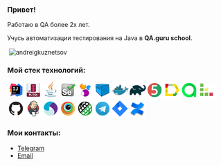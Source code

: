 <h3 align='left'> Привет!</h3>

Работаю в QA более 2х лет.

Учусь автоматизации тестирования на Java в **QA.guru school**.

<p>&nbsp;<img align="center" src="https://github-readme-stats.vercel.app/api?username=andreigkuznetsov&theme=buefy&show_icons=true&locale=ru" alt="andreigkuznetsov" /></p>

### Мой стек технологий:
![Intelij_IDEA](img/Intelij_IDEA.png)![PlSQLDev](img/pl_sql.jpg)![Java](img/Java.png)![Selenium](img/Selenium.png)![Selenide](img/Selenide.png)![Selenoid](img/Selenoid.png)![Docker](img/Docker.png)![Gradle](img/Gradle.png)![JUnit5](img/JUnit5.png)![Allure Report](img/Allure_Report.png)![AllureTestOps](img/AllureTestOps.png)![TestRail](img/testrail.png)![Github](img/Github.png)![Jenkins](img/Jenkins.png)![Appium](img/Appium.png)![Browserstack](img/Browserstack.png)![Rest-Assured](img/Rest-Assured.png)![Telegram](img/Telegram.png)![Jira](img/Jira.png)![Confluence](img/confluence_atl.png)

### Мои контакты:
- [Telegram](https://t.me/andreikuzn)
- [Email](mailto:andreikuzn@list.ru)

<!--
**andreigkuznetsov/andreigkuznetsov** is a ✨ _special_ ✨ repository because its `README.md` (this file) appears on your GitHub profile.

Here are some ideas to get you started:

- 🔭 I’m currently working on ...
- 🌱 I’m currently learning ...
- 👯 I’m looking to collaborate on ...
- 🤔 I’m looking for help with ...
- 💬 Ask me about ...
- 📫 How to reach me: ...
- 😄 Pronouns: ...
- ⚡ Fun fact: ...
-->
